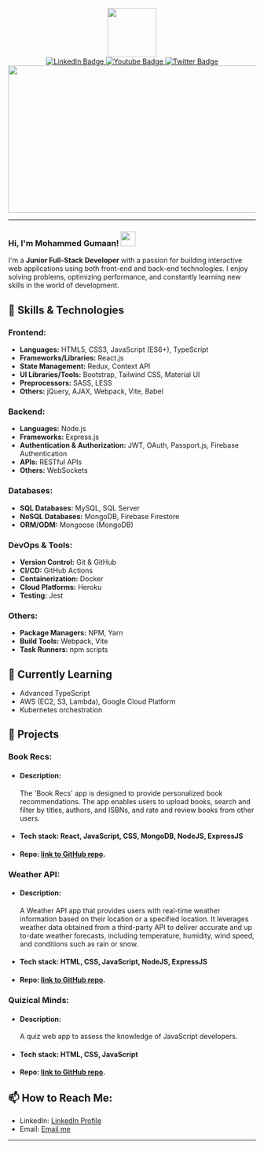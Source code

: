 <div id="header" align="center">
  <img src="https://media.giphy.com/media/M9gbBd9nbDrOTu1Mqx/giphy.gif" width="100"/>
  <div id="badges">
    <a href="your-linkedin-URL">
      <img src="https://img.shields.io/badge/LinkedIn-blue?style=for-the-badge&logo=linkedin&logoColor=white" alt="LinkedIn Badge"/>
    </a>
    <a href="your-youtube-URL">
      <img src="https://img.shields.io/badge/YouTube-red?style=for-the-badge&logo=youtube&logoColor=white" alt="Youtube Badge"/>
    </a>
    <a href="your-twitter-URL">
      <img src="https://img.shields.io/badge/Twitter-blue?style=for-the-badge&logo=twitter&logoColor=white" alt="Twitter Badge"/>
    </a>
  </div>
  <img src="https://komarev.com/ghpvc/?username=BenGumaan&style=flat-square&color=blue" alt=""/>
  <div align="center">
    <img src="https://media.giphy.com/media/dWesBcTLavkZuG35MI/giphy.gif" width="600" height="300"/>
  </div>

  
</div>

---

<h3>
  Hi, I'm Mohammed Gumaan!
  <img src="https://media.giphy.com/media/hvRJCLFzcasrR4ia7z/giphy.gif" width="30px"/>
</h3>

I'm a **Junior Full-Stack Developer** with a passion for building interactive web applications using both front-end and back-end technologies. I enjoy solving problems, optimizing performance, and constantly learning new skills in the world of development.

## 🚀 Skills & Technologies

### Frontend:
- **Languages:** HTML5, CSS3, JavaScript (ES6+), TypeScript
- **Frameworks/Libraries:** React.js
- **State Management:** Redux, Context API
- **UI Libraries/Tools:** Bootstrap, Tailwind CSS, Material UI
- **Preprocessors:** SASS, LESS
- **Others:** jQuery, AJAX, Webpack, Vite, Babel

### Backend:
- **Languages:** Node.js
- **Frameworks:** Express.js
- **Authentication & Authorization:** JWT, OAuth, Passport.js, Firebase Authentication
- **APIs:** RESTful APIs
- **Others:** WebSockets

### Databases:
- **SQL Databases:** MySQL, SQL Server
- **NoSQL Databases:** MongoDB, Firebase Firestore
- **ORM/ODM:** Mongoose (MongoDB)

### DevOps & Tools:
- **Version Control:** Git & GitHub
- **CI/CD:** GitHub Actions
- **Containerization:** Docker
- **Cloud Platforms:** Heroku
- **Testing:** Jest

### Others:
- **Package Managers:** NPM, Yarn
- **Build Tools:** Webpack, Vite
- **Task Runners:** npm scripts

## 🌱 Currently Learning
- Advanced TypeScript
- AWS (EC2, S3, Lambda), Google Cloud Platform
- Kubernetes orchestration

## 💼 Projects
### Book Recs:
- #### Description:
  The 'Book Recs' app is designed to provide personalized book recommendations. The app enables users to upload books, search and filter by titles, authors, and ISBNs, and rate and review books from other users.
- #### Tech stack: React, JavaScript, CSS, MongoDB, NodeJS, ExpressJS
- #### Repo: [link to GitHub repo](https://github.com/BenGumaan/cohort47-project-group-A).

### Weather API:
- #### Description:
  A Weather API app that provides users with real-time weather information based on their location or a specified location. It leverages weather  data obtained from a third-party API to deliver accurate and up to-date weather forecasts, including temperature, humidity, wind speed, and conditions such as rain or snow.
- #### Tech stack: HTML, CSS, JavaScript, NodeJS, ExpressJS
- #### Repo: [link to GitHub repo](https://github.com/BenGumaan/Weather-App).
  
### Quizical Minds:
- #### Description:
  A quiz web app to assess the knowledge of JavaScript developers.
- #### Tech stack: HTML, CSS, JavaScript
- #### Repo: [link to GitHub repo](https://github.com/BenGumaan/quiz-app).

## 📫 How to Reach Me:
- LinkedIn: [LinkedIn Profile](https://www.linkedin.com/in/mohammed-gumaan-78010495/)
- Email: [Email me](mailto:ben.gumaan@gmail.com)
---


